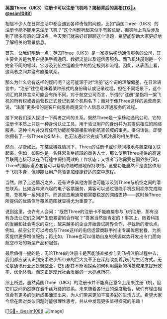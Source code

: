 **英国Three（UK3）注册卡可以注册飞机吗？揭秘背后的真相[[TG💪+ @esim1088](https://t.me/s/esim1088)]**

相信不少人在日常生活中都会遇到各种奇怪的问题，比如“英国Three（UK3）的注册卡能不能用来注册飞机？”这个问题听起来似乎有些荒诞，但实际上背后涉及到了很多有趣的知识点。今天我们就来好好聊聊这个话题，希望能帮助大家更好地了解相关的背景信息。

首先，让我们明确一点：英国Three（UK3）是一家提供移动通信服务的公司，其主要业务是为用户提供手机通讯、数据流量以及短信等服务。而飞机注册则是一个完全不同的领域，它涉及到航空运输业中的特定规则和流程。因此，从表面上看，这两者之间并没有直接联系。

那么为什么会有这样的疑问呢？这可能源于对“注册”这个词的理解偏差。在日常语言中，“注册”往往意味着某种形式的身份确认或记录过程。但在不同场景下，这个词汇的具体含义可能会有所不同。对于航空公司而言，所谓的“注册”是指将一架飞机的所有权或者运营权正式登记到某个机构名下；而对于像Three这样的运营商来说，“注册”更多指的是客户向服务商提交个人信息以开通服务的过程。

接下来我们深入探讨一下两者之间的关系。既然Three是一家移动通讯公司，它的注册卡本质上只是一种身份认证工具，用于验证用户的身份并为其提供相应的网络服务。这种卡片并没有任何功能能够直接影响到航空领域的事务。换句话说，即使你拥有了一张Three的SIM卡，也无法通过它完成飞机注册的相关手续。

然而，尽管如此，在某些特殊情况下，Three的注册卡或许能间接地与航空相关联起来。例如，如果你是一名经常乘坐航班的商务人士，那么使用Three提供的高速互联网连接可以在飞行途中保持高效的工作状态；又或者当你需要在国外旅行时，Three的国际漫游套餐可以帮助你随时随地保持联络。这些功能虽然不是直接作用于飞机本身，但却能让用户体验更加便捷舒适的空中旅程。

当然，除了上述情况之外，还有许多其他方面也可能涉及到Three与航空之间的潜在联系。比如近年来兴起的电子客票服务，乘客可以通过智能手机应用程序完成购票、登机等一系列操作，而这些应用通常都需要稳定的网络支持——这时候Three所提供的优质信号覆盖范围就显得尤为重要了。

说到这里，也许有人会问：“既然Three的注册卡不能直接参与飞机注册，那有没有办法让它们之间产生更紧密的合作呢？”答案当然是肯定的！事实上，随着科技的发展和社会需求的变化，越来越多的企业开始尝试跨界合作，寻找新的增长点。例如，航空公司可以考虑与Three这样的电信运营商联手推出专属优惠套餐，为旅客提供更多增值服务；再比如，Three也可以借助自身的资源优势开发出专门面向航空市场的新型产品和服务。

最后值得一提的是，无论Three的注册卡是否能够直接参与到飞机注册过程中去，我们都应该认识到技术进步所带来的巨大变革正在深刻改变着我们的生活方式。无论是通讯行业还是航空业，它们都在不断地探索如何利用最新的科技成果来提升效率、优化体验。而这正是现代社会发展的一大亮点所在。

综上所述，虽然英国Three（UK3）的注册卡并不能真正意义上用来注册飞机，但它们之间仍然存在着千丝万缕的联系。未来随着各行业的深度融合，我们有理由相信会有更多的创新成果涌现出来，为人们带来更加丰富多彩的生活方式。希望大家今后在面对类似问题时能够理性思考，并从中发现更多值得探究的乐趣！

[[TG💪+ @esim1088](https://t.me/s/esim1088) ![Image](https://i.postimg.cc/4NQfJmqS/Snipaste-2025-05-13-00-14-12.png)]